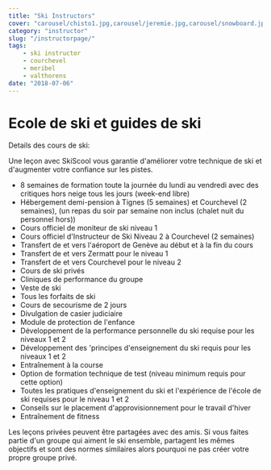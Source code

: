 ```yaml
---
title: "Ski Instructors"
cover: "carousel/chisto1.jpg,carousel/jeremie.jpg,carousel/snowboard.jpg,carousel/chisto.jpg,carousel/richesmont.jpg"
category: "instructor"
slug: "/instructorpage/"
tags:
    - ski instructor
    - courchevel
    - meribel
    - valthorens
date: "2018-07-06"
---
```


# Ecole de ski et guides de ski
  
  Details des cours de ski:
  
  Une leçon avec SkiScool vous garantie d'améliorer votre technique de ski et d'augmenter votre confiance sur les pistes.
  
  * 8 semaines de formation toute la journée du lundi au vendredi avec des critiques hors neige tous les jours (week-end libre)
  * Hébergement demi-pension à Tignes (5 semaines) et Courchevel (2 semaines), (un repas du soir par semaine non inclus (chalet nuit du personnel hors))
  * Cours officiel de moniteur de ski niveau 1
  * Cours officiel d'Instructeur de Ski Niveau 2 à Courchevel (2 semaines)
  * Transfert de et vers l'aéroport de Genève au début et à la fin du cours
  * Transfert de et vers Zermatt pour le niveau 1
  * Transfert de et vers Courchevel pour le niveau 2
  * Cours de ski privés
  * Cliniques de performance du groupe
  * Veste de ski
  * Tous les forfaits de ski 
  * Cours de secourisme de 2 jours
  * Divulgation de casier judiciaire
  * Module de protection de l'enfance
  * Développement de la performance personnelle du ski requise pour les niveaux 1 et 2
  * Développement des 'principes d'enseignement du ski requis pour les niveaux 1 et 2
  * Entraînement à la course
  * Option de formation technique de test (niveau minimum requis pour cette option)
  * Toutes les pratiques d'enseignement du ski et l'expérience de l'école de ski requises pour le niveau 1 et 2
  * Conseils sur le placement d'approvisionnement pour le travail d'hiver
  * Entraînement de fitness
  
  Les leçons privées peuvent être partagées avec des amis.
 Si vous faites partie d'un groupe qui aiment le ski ensemble, partagent les mêmes objectifs et sont des normes similaires alors pourquoi ne pas créer votre propre groupe privé.